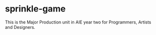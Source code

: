 # sprinkle-game

This is the Major Production unit in AIE year two for Programmers, Artists and Designers.
